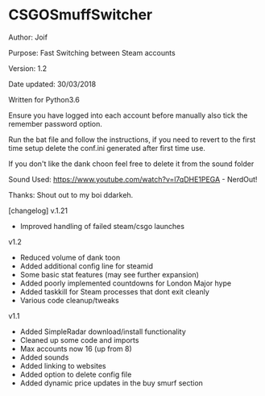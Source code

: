# CSGOSmuffSwitcher

Author: Joif

Purpose: Fast Switching between Steam accounts

Version: 1.2

Date updated: 30/03/2018

Written for Python3.6 

Ensure you have logged into each account before manually also tick the remember password option.

Run the bat file and follow the instructions, if you need to revert to the first time setup delete the conf.ini generated after first time use.

If you don't like the dank choon feel free to delete it from the sound folder

Sound Used: https://www.youtube.com/watch?v=l7qDHE1PEGA - NerdOut!

Thanks: Shout out to my boi ddarkeh.

[changelog]
v.1.21
- Improved handling of failed steam/csgo launches

v1.2
- Reduced volume of dank toon
- Added additional config line for steamid
- Some basic stat features (may see further expansion)
- Added poorly implemented countdowns for London Major hype
- Added taskkill for Steam processes that dont exit cleanly
- Various code cleanup/tweaks

v1.1

- Added SimpleRadar download/install functionality
- Cleaned up some code and imports
- Max accounts now 16 (up from 8)
- Added sounds
- Added linking to websites
- Added option to delete config file
- Added dynamic price updates in the buy smurf section
